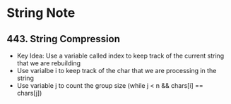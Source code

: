# String Note
## 443. String Compression
- Key Idea: Use a variable called index to keep track of the current string that we are rebuilding
- Use varialbe i to keep track of the char that we are processing in the string
- Use variable j to count the group size (while j < n && chars[i] == chars[j]) 
